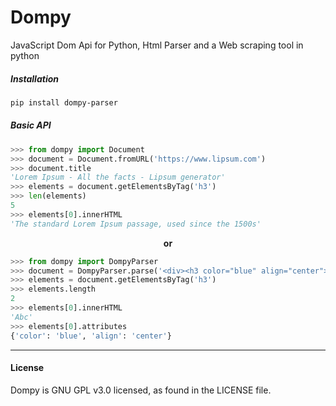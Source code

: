 # Dompy
JavaScript Dom Api for Python, Html Parser and a Web scraping tool in python

##### Installation
```bash
pip install dompy-parser
```

##### Basic API

```python
>>> from dompy import Document
>>> document = Document.fromURL('https://www.lipsum.com')
>>> document.title
'Lorem Ipsum - All the facts - Lipsum generator'
>>> elements = document.getElementsByTag('h3')
>>> len(elements)
5
>>> elements[0].innerHTML
'The standard Lorem Ipsum passage, used since the 1500s'
```
<!-- **<center> or </center>** -->
**<p align='center'>or<p>**

```python
>>> from dompy import DompyParser
>>> document = DompyParser.parse('<div><h3 color="blue" align="center">Abc</h3><h3>Xyz</h3></div>')
>>> elements = document.getElementsByTag('h3')
>>> elements.length
2
>>> elements[0].innerHTML
'Abc'
>>> elements[0].attributes
{'color': 'blue', 'align': 'center'}
```
___

#### License
Dompy is GNU GPL v3.0 licensed, as found in the LICENSE file.
